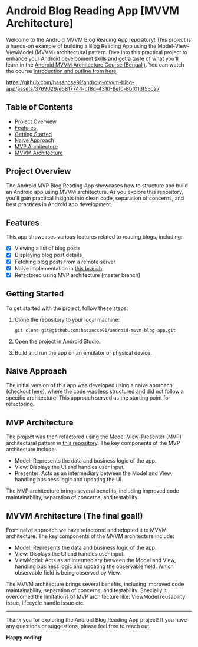 # Android Blog Reading App [MVVM Architecture]

Welcome to the Android MVVM Blog Reading App repository! This project is a hands-on example of building a Blog Reading App using the Model-View-ViewModel (MVVM) architectural pattern. Dive into this practical project to enhance your Android development skills and get a taste of what you'll learn in the [Android MVVM Architecture Course (Bengali)](http://learning.megaminds.technology/courses/android-mvvm-architecture/details). You can watch the course [introduction and outline from here](https://youtu.be/2oSJi-pwY2s?si=wVsXq2RkMqykL-Vd).


https://github.com/hasancse91/android-mvvm-blog-app/assets/3769029/e5817744-cf8d-4310-8efc-8bf01df55c27


## Table of Contents

- [Project Overview](#project-overview)
- [Features](#features)
- [Getting Started](#getting-started)
- [Naive Approach](#naive-approach)
- [MVP Architecture](#mvp-architecture)
- [MVVM Architecture](#mvvm-architecture)

## Project Overview

The Android MVP Blog Reading App showcases how to structure and build an Android app using MVVM architecture. As you explore this repository, you'll gain practical insights into clean code, separation of concerns, and best practices in Android app development.

## Features

This app showcases various features related to reading blogs, including:

- [x] Viewing a list of blog posts
- [x] Displaying blog post details
- [x] Fetching blog posts from a remote server
- [x] Naive implementation in [this branch](https://github.com/hasancse91/android-mvp-blog-app/tree/naive-approach)
- [x] Refactored using MVP architecture (master branch)

## Getting Started

To get started with the project, follow these steps:

1. Clone the repository to your local machine:
   ```shell
   git clone git@github.com:hasancse91/android-mvvm-blog-app.git
   ```

2. Open the project in Android Studio.

3. Build and run the app on an emulator or physical device.

## Naive Approach

The initial version of this app was developed using a naive approach ([checkout here](https://github.com/hasancse91/android-mvvm-blog-app/tree/naive-approach)), where the code was less structured and did not follow a specific architecture. This approach served as the starting point for refactoring.

## MVP Architecture

The project was then refactored using the Model-View-Presenter (MVP) architectural pattern in [this repository](https://github.com/hasancse91/android-mvp-blog-app). The key components of the MVP architecture include:

- Model: Represents the data and business logic of the app.
- View: Displays the UI and handles user input.
- Presenter: Acts as an intermediary between the Model and View, handling business logic and updating the UI.

The MVP architecture brings several benefits, including improved code maintainability, separation of concerns, and testability.

## MVVM Architecture (The final goal!)

From naive approach we have refactored and adopted it to MVVM architecture. The key components of the MVVM architecture include:

- Model: Represents the data and business logic of the app.
- View: Displays the UI and handles user input.
- ViewModel: Acts as an intermediary between the Model and View, handling business logic and updating the observable field. Which observable field is being observed by View.

The MVVM architecture brings several benefits, including improved code maintainability, separation of concerns, and testability. Specially it overcomed the limitations of MVP architecture like: ViewModel reusability issue, lifecycle handle issue etc.

---

Thank you for exploring the Android Blog Reading App project! If you have any questions or suggestions, please feel free to reach out.

**Happy coding!**
